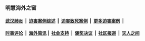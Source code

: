 
### 明慧海外之窗

####  [武汉肺炎](indexes/365.md?t=01240200) &nbsp;|&nbsp;  [迫害案例综述](indexes/328.md?t=01240200) &nbsp;|&nbsp; [迫害致死案例](indexes/277.md?t=01240200)  &nbsp;|&nbsp; [更多迫害案例](indexes/81.md?t=01240200)  &nbsp;|&nbsp; 
####  [时事评论](indexes/251.md?t=01240200) &nbsp;|&nbsp; [海外简讯](indexes/245.md?t=01240200)&nbsp;|&nbsp;  [社会支持](indexes/140.md?t=01240200) &nbsp;|&nbsp; [褒奖决议](indexes/282.md?t=01240200) &nbsp;|&nbsp; [社区报道](indexes/91.md?t=01240200)  &nbsp;|&nbsp; [天人之间](indexes/78.md?t=01240200) 

